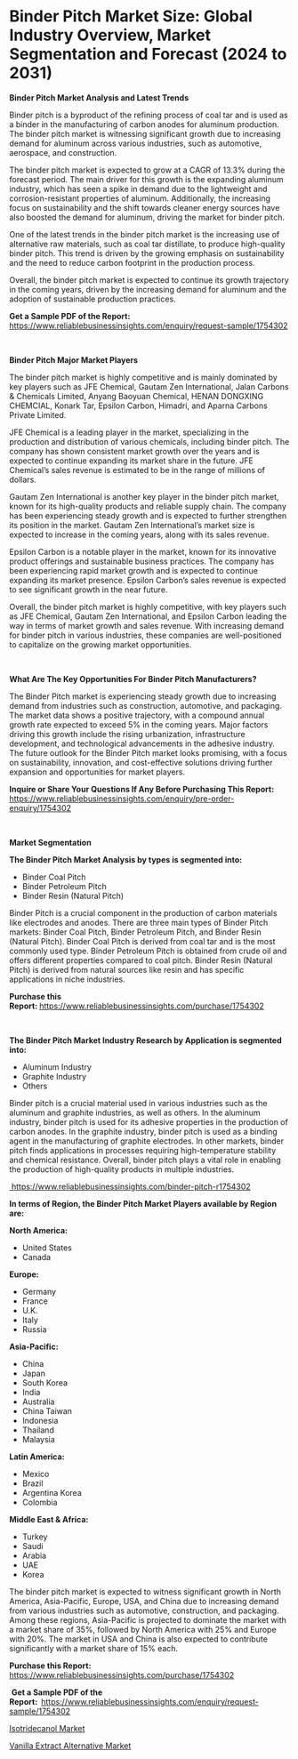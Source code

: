 <p><h1>Binder Pitch Market Size: Global Industry Overview, Market Segmentation and Forecast (2024 to 2031)</h1></p><p><strong>Binder Pitch Market Analysis and Latest Trends</strong></p>
<p><p>Binder pitch is a byproduct of the refining process of coal tar and is used as a binder in the manufacturing of carbon anodes for aluminum production. The binder pitch market is witnessing significant growth due to increasing demand for aluminum across various industries, such as automotive, aerospace, and construction.</p><p>The binder pitch market is expected to grow at a CAGR of 13.3% during the forecast period. The main driver for this growth is the expanding aluminum industry, which has seen a spike in demand due to the lightweight and corrosion-resistant properties of aluminum. Additionally, the increasing focus on sustainability and the shift towards cleaner energy sources have also boosted the demand for aluminum, driving the market for binder pitch.</p><p>One of the latest trends in the binder pitch market is the increasing use of alternative raw materials, such as coal tar distillate, to produce high-quality binder pitch. This trend is driven by the growing emphasis on sustainability and the need to reduce carbon footprint in the production process.</p><p>Overall, the binder pitch market is expected to continue its growth trajectory in the coming years, driven by the increasing demand for aluminum and the adoption of sustainable production practices.</p></p>
<p><strong>Get a Sample PDF of the Report:&nbsp;</strong> <a href="https://www.reliablebusinessinsights.com/enquiry/request-sample/1754302">https://www.reliablebusinessinsights.com/enquiry/request-sample/1754302</a></p>
<p>&nbsp;</p>
<p><strong>Binder Pitch Major Market Players</strong></p>
<p><p>The binder pitch market is highly competitive and is mainly dominated by key players such as JFE Chemical, Gautam Zen International, Jalan Carbons & Chemicals Limited, Anyang Baoyuan Chemical, HENAN DONGXING CHEMCIAL, Konark Tar, Epsilon Carbon, Himadri, and Aparna Carbons Private Limited.</p><p>JFE Chemical is a leading player in the market, specializing in the production and distribution of various chemicals, including binder pitch. The company has shown consistent market growth over the years and is expected to continue expanding its market share in the future. JFE Chemical’s sales revenue is estimated to be in the range of millions of dollars.</p><p>Gautam Zen International is another key player in the binder pitch market, known for its high-quality products and reliable supply chain. The company has been experiencing steady growth and is expected to further strengthen its position in the market. Gautam Zen International’s market size is expected to increase in the coming years, along with its sales revenue.</p><p>Epsilon Carbon is a notable player in the market, known for its innovative product offerings and sustainable business practices. The company has been experiencing rapid market growth and is expected to continue expanding its market presence. Epsilon Carbon’s sales revenue is expected to see significant growth in the near future.</p><p>Overall, the binder pitch market is highly competitive, with key players such as JFE Chemical, Gautam Zen International, and Epsilon Carbon leading the way in terms of market growth and sales revenue. With increasing demand for binder pitch in various industries, these companies are well-positioned to capitalize on the growing market opportunities.</p></p>
<p>&nbsp;</p>
<p><strong>What Are The Key Opportunities For Binder Pitch Manufacturers?</strong></p>
<p><p>The Binder Pitch market is experiencing steady growth due to increasing demand from industries such as construction, automotive, and packaging. The market data shows a positive trajectory, with a compound annual growth rate expected to exceed 5% in the coming years. Major factors driving this growth include the rising urbanization, infrastructure development, and technological advancements in the adhesive industry. The future outlook for the Binder Pitch market looks promising, with a focus on sustainability, innovation, and cost-effective solutions driving further expansion and opportunities for market players.</p></p>
<p><strong>Inquire or Share Your Questions If Any Before Purchasing This Report:</strong> <a href="https://www.reliablebusinessinsights.com/enquiry/pre-order-enquiry/1754302">https://www.reliablebusinessinsights.com/enquiry/pre-order-enquiry/1754302</a></p>
<p>&nbsp;</p>
<p><strong>Market Segmentation</strong></p>
<p><strong>The Binder Pitch Market Analysis by types is segmented into:</strong></p>
<p><ul><li>Binder Coal Pitch</li><li>Binder Petroleum Pitch</li><li>Binder Resin (Natural Pitch)</li></ul></p>
<p><p>Binder Pitch is a crucial component in the production of carbon materials like electrodes and anodes. There are three main types of Binder Pitch markets: Binder Coal Pitch, Binder Petroleum Pitch, and Binder Resin (Natural Pitch). Binder Coal Pitch is derived from coal tar and is the most commonly used type. Binder Petroleum Pitch is obtained from crude oil and offers different properties compared to coal pitch. Binder Resin (Natural Pitch) is derived from natural sources like resin and has specific applications in niche industries.</p></p>
<p><strong>Purchase this Report:&nbsp;</strong><a href="https://www.reliablebusinessinsights.com/purchase/1754302">https://www.reliablebusinessinsights.com/purchase/1754302</a></p>
<p>&nbsp;</p>
<p><strong>The Binder Pitch Market Industry Research by Application is segmented into:</strong></p>
<p><ul><li>Aluminum Industry</li><li>Graphite Industry</li><li>Others</li></ul></p>
<p><p>Binder pitch is a crucial material used in various industries such as the aluminum and graphite industries, as well as others. In the aluminum industry, binder pitch is used for its adhesive properties in the production of carbon anodes. In the graphite industry, binder pitch is used as a binding agent in the manufacturing of graphite electrodes. In other markets, binder pitch finds applications in processes requiring high-temperature stability and chemical resistance. Overall, binder pitch plays a vital role in enabling the production of high-quality products in multiple industries.</p></p>
<p><a href="https://www.reliablebusinessinsights.com/binder-pitch-r1754302">&nbsp;https://www.reliablebusinessinsights.com/binder-pitch-r1754302</a></p>
<p><strong>In terms of Region, the Binder Pitch Market Players available by Region are:</strong></p>
<p>
    <p> <strong> North America: </strong>
        <ul>
            <li>United States</li>
            <li>Canada</li>
        </ul>
        </p> 
    <p> <strong> Europe: </strong>
        <ul>
            <li>Germany</li>
            <li>France</li>
            <li>U.K.</li>
            <li>Italy</li>
            <li>Russia</li>
        </ul>
        </p> 
    <p> <strong> Asia-Pacific: </strong>
        <ul>
            <li>China</li>
            <li>Japan</li>
            <li>South Korea</li>
            <li>India</li>
            <li>Australia</li>
            <li>China Taiwan</li>
            <li>Indonesia</li>
            <li>Thailand</li>
            <li>Malaysia</li>
        </ul>
        </p> 
    <p> <strong> Latin America: </strong>
        <ul>
            <li>Mexico</li>
            <li>Brazil</li>
            <li>Argentina Korea</li>
            <li>Colombia</li>
        </ul>
        </p> 
    <p> <strong> Middle East & Africa: </strong>
        <ul>
            <li>Turkey</li>
            <li>Saudi</li>
            <li>Arabia</li>
            <li>UAE</li>
            <li>Korea</li>
        </ul>
    </p>
    </p>
<p><p>The binder pitch market is expected to witness significant growth in North America, Asia-Pacific, Europe, USA, and China due to increasing demand from various industries such as automotive, construction, and packaging. Among these regions, Asia-Pacific is projected to dominate the market with a market share of 35%, followed by North America with 25% and Europe with 20%. The market in USA and China is also expected to contribute significantly with a market share of 15% each.</p></p>
<p><strong>Purchase this Report: </strong><a href="https://www.reliablebusinessinsights.com/purchase/1754302">https://www.reliablebusinessinsights.com/purchase/1754302</a></p>
<p>&nbsp;<strong>Get a Sample PDF of the Report:&nbsp;&nbsp;</strong><a href="https://www.reliablebusinessinsights.com/enquiry/request-sample/1754302">https://www.reliablebusinessinsights.com/enquiry/request-sample/1754302</a></p>
<p><strong></strong></p>
<p><p><a href="https://github.com/Hunterico88/Market-Research-Report-List-1/blob/main/isotridecanol-market.md">Isotridecanol Market</a></p><p><a href="https://github.com/zolotuy145/Market-Research-Report-List-1/blob/main/vanilla-extract-alternative-market.md">Vanilla Extract Alternative Market</a></p></p>
